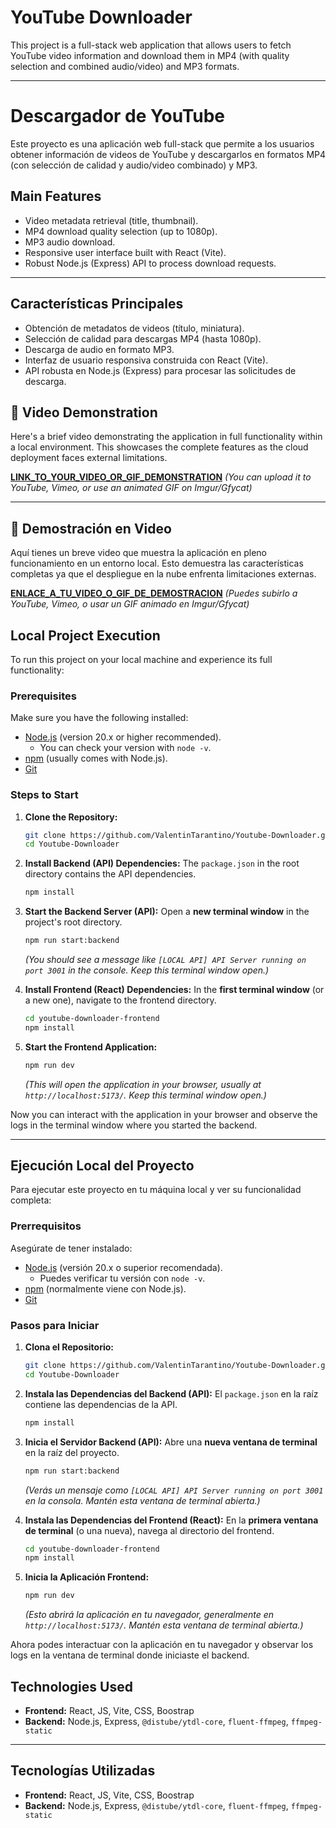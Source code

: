 #  YouTube Downloader

This project is a full-stack web application that allows users to fetch YouTube video information and download them in MP4 (with quality selection and combined audio/video) and MP3 formats.

---

#  Descargador de YouTube

Este proyecto es una aplicación web full-stack que permite a los usuarios obtener información de videos de YouTube y descargarlos en formatos MP4 (con selección de calidad y audio/video combinado) y MP3.

##  Main Features

*   Video metadata retrieval (title, thumbnail).
*   MP4 download quality selection (up to 1080p).
*   MP3 audio download.
*   Responsive user interface built with React (Vite).
*   Robust Node.js (Express) API to process download requests.

---

##  Características Principales

*   Obtención de metadatos de videos (título, miniatura).
*   Selección de calidad para descargas MP4 (hasta 1080p).
*   Descarga de audio en formato MP3.
*   Interfaz de usuario responsiva construida con React (Vite).
*   API robusta en Node.js (Express) para procesar las solicitudes de descarga.

## 🎥 Video Demonstration

Here's a brief video demonstrating the application in full functionality within a local environment. This showcases the complete features as the cloud deployment faces external limitations.

[**LINK_TO_YOUR_VIDEO_OR_GIF_DEMONSTRATION**](https://drive.google.com/file/d/1rcuH-qlrm5079Y3exV5YCG03RDwP95re/view?usp=drive_link)
*(You can upload it to YouTube, Vimeo, or use an animated GIF on Imgur/Gfycat)*

---

## 🎥 Demostración en Video

Aquí tienes un breve video que muestra la aplicación en pleno funcionamiento en un entorno local. Esto demuestra las características completas ya que el despliegue en la nube enfrenta limitaciones externas.

[**ENLACE_A_TU_VIDEO_O_GIF_DE_DEMOSTRACION**](https://drive.google.com/file/d/1rcuH-qlrm5079Y3exV5YCG03RDwP95re/view?usp=drive_link)
*(Puedes subirlo a YouTube, Vimeo, o usar un GIF animado en Imgur/Gfycat)*

##  Local Project Execution

To run this project on your local machine and experience its full functionality:

### **Prerequisites**

Make sure you have the following installed:

*   [Node.js](https://nodejs.org/en/download/) (version 20.x or higher recommended).
    *   You can check your version with `node -v`.
*   [npm](https://docs.npmjs.com/downloading-and-installing-node-js-and-npm) (usually comes with Node.js).
*   [Git](https://git-scm.com/downloads)

### **Steps to Start**

1.  **Clone the Repository:**
    ```bash
    git clone https://github.com/ValentinTarantino/Youtube-Downloader.git
    cd Youtube-Downloader
    ```

2.  **Install Backend (API) Dependencies:**
    The `package.json` in the root directory contains the API dependencies.
    ```bash
    npm install
    ```

3.  **Start the Backend Server (API):**
    Open a **new terminal window** in the project's root directory.
    ```bash
    npm run start:backend
    ```
    *(You should see a message like `[LOCAL API] API Server running on port 3001` in the console. Keep this terminal window open.)*

4.  **Install Frontend (React) Dependencies:**
    In the **first terminal window** (or a new one), navigate to the frontend directory.
    ```bash
    cd youtube-downloader-frontend
    npm install
    ```

5.  **Start the Frontend Application:**
    ```bash
    npm run dev
    ```
    *(This will open the application in your browser, usually at `http://localhost:5173/`. Keep this terminal window open.)*

Now you can interact with the application in your browser and observe the logs in the terminal window where you started the backend.

---

##  Ejecución Local del Proyecto

Para ejecutar este proyecto en tu máquina local y ver su funcionalidad completa:

### **Prerrequisitos**

Asegúrate de tener instalado:

*   [Node.js](https://nodejs.org/es/download/) (versión 20.x o superior recomendada).
    *   Puedes verificar tu versión con `node -v`.
*   [npm](https://docs.npmjs.com/downloading-and-installing-node-js-and-npm) (normalmente viene con Node.js).
*   [Git](https://git-scm.com/downloads)

### **Pasos para Iniciar**

1.  **Clona el Repositorio:**
    ```bash
    git clone https://github.com/ValentinTarantino/Youtube-Downloader.git
    cd Youtube-Downloader
    ```

2.  **Instala las Dependencias del Backend (API):**
    El `package.json` en la raíz contiene las dependencias de la API.
    ```bash
    npm install
    ```

3.  **Inicia el Servidor Backend (API):**
    Abre una **nueva ventana de terminal** en la raíz del proyecto.
    ```bash
    npm run start:backend
    ```
    *(Verás un mensaje como `[LOCAL API] API Server running on port 3001` en la consola. Mantén esta ventana de terminal abierta.)*

4.  **Instala las Dependencias del Frontend (React):**
    En la **primera ventana de terminal** (o una nueva), navega al directorio del frontend.
    ```bash
    cd youtube-downloader-frontend
    npm install
    ```

5.  **Inicia la Aplicación Frontend:**
    ```bash
    npm run dev
    ```
    *(Esto abrirá la aplicación en tu navegador, generalmente en `http://localhost:5173/`. Mantén esta ventana de terminal abierta.)*

Ahora podes interactuar con la aplicación en tu navegador y observar los logs en la ventana de terminal donde iniciaste el backend.


##  Technologies Used

*   **Frontend:** React, JS, Vite, CSS, Boostrap
*   **Backend:** Node.js, Express, `@distube/ytdl-core`, `fluent-ffmpeg`, `ffmpeg-static`

---

##  Tecnologías Utilizadas

*   **Frontend:** React, JS, Vite, CSS, Boostrap
*   **Backend:** Node.js, Express, `@distube/ytdl-core`, `fluent-ffmpeg`, `ffmpeg-static`